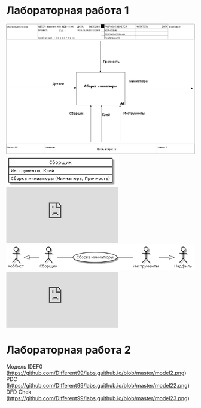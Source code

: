 # Лабораторная работа 1
![none](https://github.com/Different99/labs.guithub.io/blob/master/model.png)
![none](https://github.com/Different99/labs.guithub.io/blob/master/Plat1.png)
![код](https://github.com/Different99/labs.guithub.io/blob/master/Code1.txt)
![none](https://github.com/Different99/labs.guithub.io/blob/master/plat1.1.png)
![код](https://github.com/Different99/labs.guithub.io/blob/master/Code1.1.txt)
# Лабораторная работа 2
Модель IDEF0 (https://github.com/Different99/labs.guithub.io/blob/master/model2.png)
PDC (https://github.com/Different99/labs.guithub.io/blob/master/model22.png)
DFD Chek (https://github.com/Different99/labs.guithub.io/blob/master/model23.png)

